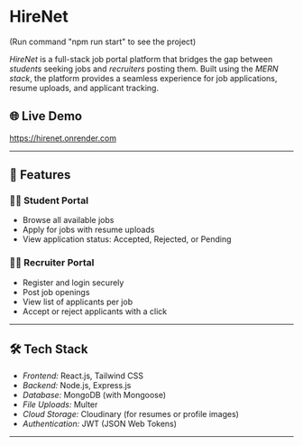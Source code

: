# HireNet

(Run command "npm run start" to see the project)

*HireNet* is a full-stack job portal platform that bridges the gap between *students* seeking jobs and *recruiters* posting them. Built using the *MERN stack*, the platform provides a seamless experience for job applications, resume uploads, and applicant tracking.

## 🌐 Live Demo

https://hirenet.onrender.com

---

## 📌 Features

### 👩‍🎓 Student Portal
- Browse all available jobs
- Apply for jobs with resume uploads
- View application status: Accepted, Rejected, or Pending

### 🧑‍💼 Recruiter Portal
- Register and login securely
- Post job openings
- View list of applicants per job
- Accept or reject applicants with a click

---

## 🛠 Tech Stack

- *Frontend:* React.js, Tailwind CSS
- *Backend:* Node.js, Express.js
- *Database:* MongoDB (with Mongoose)
- *File Uploads:* Multer
- *Cloud Storage:* Cloudinary (for resumes or profile images)
- *Authentication:* JWT (JSON Web Tokens)

---


